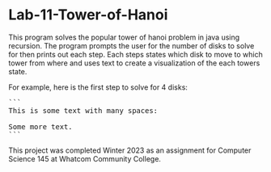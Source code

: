 # Lab-11-Tower-of-Hanoi

This program solves the popular tower of hanoi problem in java using recursion. The program prompts the user for the number of disks to solve for then prints out each step.
Each steps states which disk to move to which tower from where and uses text to create a visualization of the each towers state.  

For example, here is the first step to solve for 4 disks:  
<pre>
```
This is some text with many spaces:

Some more text.
```
</pre>

This project was completed Winter 2023 as an assignment for Computer Science 145 at Whatcom Community College.
